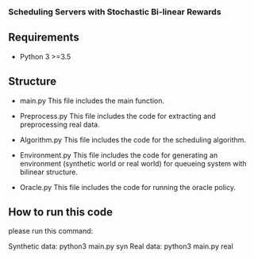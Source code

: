 ### Scheduling Servers with Stochastic Bi-linear Rewards


## Requirements
- Python 3 >=3.5

## Structure
  * main.py
  This file includes the main function.

  * Preprocess.py
  This file includes the code for extracting and preprocessing real data.

  * Algorithm.py
  This file includes the code for the scheduling algorithm.

  * Environment.py
  This file includes the code for generating an environment (synthetic world or real world) for queueing system with bilinear structure. 

  * Oracle.py
  This file includes the code for running the oracle policy.

## How to run this code
please run this command:

Synthetic data: python3 main.py syn
Real data: python3 main.py real
